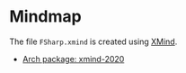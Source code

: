 # Mindmap

The file `FSharp.xmind` is created using [XMind](https://www.xmind.net/).

- [Arch package: xmind-2020](https://www.xmind.net/)

